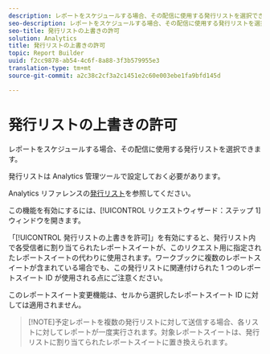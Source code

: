 ```yaml
---
description: レポートをスケジュールする場合、その配信に使用する発行リストを選択できます。
seo-description: レポートをスケジュールする場合、その配信に使用する発行リストを選択できます。
seo-title: 発行リストの上書きの許可
solution: Analytics
title: 発行リストの上書きの許可
topic: Report Builder
uuid: f2cc9878-ab54-4c6f-8a88-3f3b579955e3
translation-type: tm+mt
source-git-commit: a2c38c2cf3a2c1451e2c60e003ebe1fa9bfd145d

---
```



# 発行リストの上書きの許可

レポートをスケジュールする場合、その配信に使用する発行リストを選択できます。

発行リストは Analytics 管理ツールで設定しておく必要があります。

Analytics リファレンスの[発行リスト](https://marketing.adobe.com/resources/help/en_US/reference/publishing_list.html)を参照してください。

この機能を有効にするには、[!UICONTROL リクエストウィザード：ステップ 1] ウィンドウを開きます。

「[!UICONTROL 発行リストの上書きを許可]」を有効にすると、発行リスト内で各受信者に割り当てられたレポートスイートが、このリクエスト用に指定されたレポートスイートの代わりに使用されます。ワークブックに複数のレポートスイートが含まれている場合でも、この発行リストに関連付けられた 1 つのレポートスイート ID が使用される点にご注意ください。

このレポートスイート変更機能は、セルから選択したレポートスイート ID に対しては適用されません。

> [!NOTE]予定レポートを複数の発行リストに対して送信する場合、各リストに対してレポートが一度実行されます。対象レポートスイートは、発行リストに割り当てられたレポートスイートに置き換えられます。

